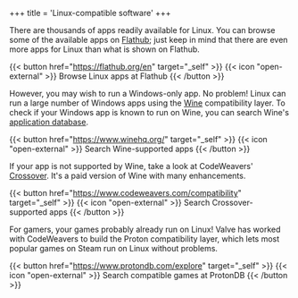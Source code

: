 +++
title = 'Linux-compatible software'
+++

There are thousands of apps readily available for Linux. You can browse some of the available apps on [Flathub](https://flathub.org/en); just keep in mind that there are even more apps for Linux than what is shown on Flathub.

{{< button href="https://flathub.org/en" target="_self" >}}
{{< icon "open-external" >}} Browse Linux apps at Flathub
{{< /button >}}

However, you may wish to run a Windows-only app. No problem! Linux can run a large number of Windows apps using the [Wine](https://www.winehq.org/) compatibility layer. To check if your Windows app is known to run on Wine, you can search Wine's [application database](https://appdb.winehq.org/).

{{< button href="https://www.winehq.org/" target="_self" >}}
{{< icon "open-external" >}} Search Wine-supported apps
{{< /button >}}

If your app is not supported by Wine, take a look at CodeWeavers' [Crossover](https://www.codeweavers.com/crossover/). It's a paid version of Wine with many enhancements.

{{< button href="https://www.codeweavers.com/compatibility" target="_self" >}}
{{< icon "open-external" >}} Search Crossover-supported apps
{{< /button >}}

For gamers, your games probably already run on Linux! Valve has worked with CodeWeavers to build the Proton compatibility layer, which lets most popular games on Steam run on Linux without problems.

{{< button href="https://www.protondb.com/explore" target="_self" >}}
{{< icon "open-external" >}} Search compatible games at ProtonDB
{{< /button >}}

